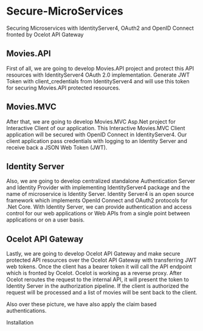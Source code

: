 # Secure-MicroServices
Securing Microservices with IdentityServer4, OAuth2 and OpenID Connect fronted by Ocelot API Gateway

## Movies.API
First of all, we are going to develop Movies.API project and protect this API resources with IdentityServer4 OAuth 2.0 implementation. Generate JWT Token with client_credentials from IdentityServer4 and will use this token for securing Movies.API protected resources.

## Movies.MVC
After that, we are going to develop Movies.MVC Asp.Net project for Interactive Client of our application. This Interactive Movies.MVC Client application will be secured with OpenID Connect in IdentityServer4. Our client application pass credentials with logging to an Identity Server and receive back a JSON Web Token (JWT).

## Identity Server
Also, we are going to develop centralized standalone Authentication Server and Identity Provider with implementing IdentityServer4 package and the name of microservice is Identity Server. Identity Server4 is an open source framework which implements OpenId Connect and OAuth2 protocols for .Net Core. With Identity Server, we can provide authentication and access control for our web applications or Web APIs from a single point between applications or on a user basis.

## Ocelot API Gateway
Lastly, we are going to develop Ocelot API Gateway and make secure protected API resources over the Ocelot API Gateway with transferring JWT web tokens. Once the client has a bearer token it will call the API endpoint which is fronted by Ocelot. Ocelot is working as a reverse proxy. After Ocelot reroutes the request to the internal API, it will present the token to Identity Server in the authorization pipeline. If the client is authorized the request will be processed and a list of movies will be sent back to the client.

Also over these picture, we have also apply the claim based authentications.

Installation



